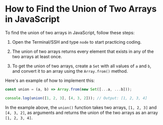 # How to Find the Union of Two Arrays in JavaScript

To find the union of two arrays in JavaScript, follow these steps:

1. Open the Terminal/SSH and type `node` to start practicing coding.

2. The union of two arrays returns every element that exists in any of the two arrays at least once.

3. To get the union of two arrays, create a `Set` with all values of `a` and `b`, and convert it to an array using the `Array.from()` method.

Here's an example of how to implement this:

```js
const union = (a, b) => Array.from(new Set([...a, ...b]));

console.log(union([1, 2, 3], [4, 3, 2])); // Output: [1, 2, 3, 4]
```

In the example above, the `union()` function takes two arrays, `[1, 2, 3]` and `[4, 3, 2]`, as arguments and returns the union of the two arrays as an array `[1, 2, 3, 4]`.
